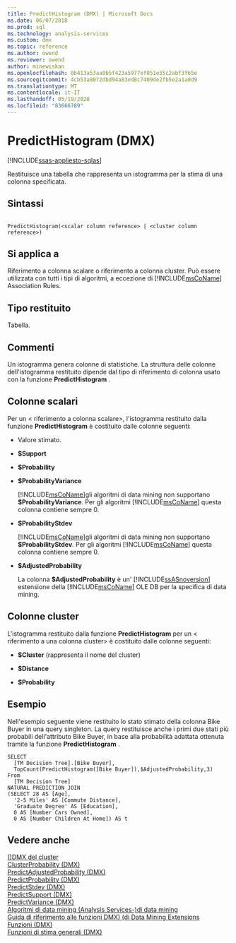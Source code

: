 ```yaml
---
title: PredictHistogram (DMX) | Microsoft Docs
ms.date: 06/07/2018
ms.prod: sql
ms.technology: analysis-services
ms.custom: dmx
ms.topic: reference
ms.author: owend
ms.reviewer: owend
author: minewiskan
ms.openlocfilehash: 0b413a53aa0b5f423a5977ef051e55c2abf3f65e
ms.sourcegitcommit: 4cb53a8072dbd94a83ed8c7409de2fb5e2a1a0d9
ms.translationtype: MT
ms.contentlocale: it-IT
ms.lasthandoff: 05/19/2020
ms.locfileid: "83666789"
---
```

# <a name="predicthistogram-dmx"></a>PredictHistogram (DMX)
[!INCLUDE[ssas-appliesto-sqlas](../includes/ssas-appliesto-sqlas.md)]

  Restituisce una tabella che rappresenta un istogramma per la stima di una colonna specificata.  
  
## <a name="syntax"></a>Sintassi  
  
```  
  
PredictHistogram(<scalar column reference> | <cluster column reference>)  
```  
  
## <a name="applies-to"></a>Si applica a  
 Riferimento a colonna scalare o riferimento a colonna cluster. Può essere utilizzata con tutti i tipi di algoritmi, a eccezione di [!INCLUDE[msCoName](../includes/msconame-md.md)] Association Rules.  
  
## <a name="return-type"></a>Tipo restituito  
 Tabella.  
  
## <a name="remarks"></a>Commenti  
 Un istogramma genera colonne di statistiche. La struttura delle colonne dell'istogramma restituito dipende dal tipo di riferimento di colonna usato con la funzione **PredictHistogram** .  
  
## <a name="scalar-columns"></a>Colonne scalari  
 Per un \< riferimento a colonna scalare>, l'istogramma restituito dalla funzione **PredictHistogram** è costituito dalle colonne seguenti:  
  
-   Valore stimato.  
  
-   **$Support**  
  
-   **$Probability**  
  
-   **$ProbabilityVariance**  
  
     [!INCLUDE[msCoName](../includes/msconame-md.md)]gli algoritmi di data mining non supportano **$ProbabilityVariance**. Per gli algoritmi [!INCLUDE[msCoName](../includes/msconame-md.md)] questa colonna contiene sempre 0.  
  
-   **$ProbabilityStdev**  
  
     [!INCLUDE[msCoName](../includes/msconame-md.md)]gli algoritmi di data mining non supportano **$ProbabilityStdev**. Per gli algoritmi [!INCLUDE[msCoName](../includes/msconame-md.md)] questa colonna contiene sempre 0.  
  
-   **$AdjustedProbability**  
  
     La colonna **$AdjustedProbability** è un' [!INCLUDE[ssASnoversion](../includes/ssasnoversion-md.md)] estensione della [!INCLUDE[msCoName](../includes/msconame-md.md)] OLE DB per la specifica di data mining.  
  
## <a name="cluster-columns"></a>Colonne cluster  
 L'istogramma restituito dalla funzione **PredictHistogram** per un \< riferimento a una colonna cluster> è costituito dalle colonne seguenti:  
  
-   **$Cluster** (rappresenta il nome del cluster)  
  
-   **$Distance**  
  
-   **$Probability**  
  
## <a name="examples"></a>Esempio  
 Nell'esempio seguente viene restituito lo stato stimato della colonna Bike Buyer in una query singleton. La query restituisce anche i primi due stati più probabili dell'attributo Bike Buyer, in base alla probabilità adattata ottenuta tramite la funzione **PredictHistogram** .  
  
```  
SELECT  
  [TM Decision Tree].[Bike Buyer],  
  TopCount(PredictHistogram([Bike Buyer]),$AdjustedProbability,3)  
From  
  [TM Decision Tree]  
NATURAL PREDICTION JOIN  
(SELECT 28 AS [Age],  
  '2-5 Miles' AS [Commute Distance],  
  'Graduate Degree' AS [Education],  
  0 AS [Number Cars Owned],  
  0 AS [Number Children At Home]) AS t  
```  
  
## <a name="see-also"></a>Vedere anche  
 [&#40;&#41;DMX del cluster](../dmx/cluster-dmx.md)   
 [ClusterProbability &#40;DMX&#41;](../dmx/clusterprobability-dmx.md)   
 [PredictAdjustedProbability &#40;DMX&#41;](../dmx/predictadjustedprobability-dmx.md)   
 [PredictProbability &#40;DMX&#41;](../dmx/predictprobability-dmx.md)   
 [PredictStdev &#40;DMX&#41;](../dmx/predictstdev-dmx.md)   
 [PredictSupport &#40;DMX&#41;](../dmx/predictsupport-dmx.md)   
 [PredictVariance &#40;DMX&#41;](../dmx/predictvariance-dmx.md)   
 [Algoritmi di data mining &#40;Analysis Services-&#41;di data mining](https://docs.microsoft.com/analysis-services/data-mining/data-mining-algorithms-analysis-services-data-mining)   
 [Guida di riferimento alle funzioni DMX&#41; &#40;di Data Mining Extensions](../dmx/data-mining-extensions-dmx-function-reference.md)   
 [Funzioni &#40;DMX&#41;](../dmx/functions-dmx.md)   
 [Funzioni di stima generali &#40;DMX&#41;](../dmx/general-prediction-functions-dmx.md)  
  
  
